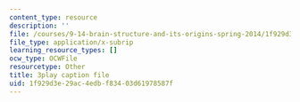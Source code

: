 ```yaml
---
content_type: resource
description: ''
file: /courses/9-14-brain-structure-and-its-origins-spring-2014/1f929d3e29ac4edbf83403d61978587f_555118.srt
file_type: application/x-subrip
learning_resource_types: []
ocw_type: OCWFile
resourcetype: Other
title: 3play caption file
uid: 1f929d3e-29ac-4edb-f834-03d61978587f
---
```

